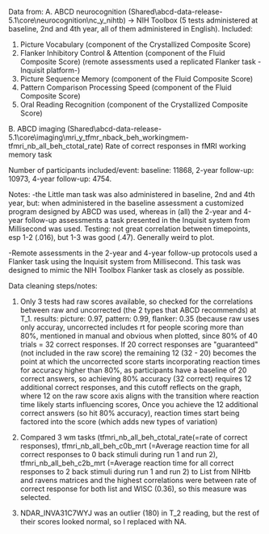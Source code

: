 Data from: 
A. ABCD neurocognition (Shared\abcd-data-release-5.1\core\neurocognition\nc_y_nihtb) -> NIH Toolbox (5 tests administered at baseline, 2nd and 4th year, all of them administered in English). Included: 
1. Picture Vocabulary (component of the Crystallized Composite Score)
2. Flanker Inhibitory Control & Attention (component of the Fluid Composite Score) (remote assessments used a replicated Flanker task -Inquisit platform-)
3. Picture Sequence Memory (component of the Fluid Composite Score)
4. Pattern Comparison Processing Speed (component of the Fluid Composite Score)
5. Oral Reading Recognition (component of the Crystallized Composite Score)

B. ABCD imaging (Shared\abcd-data-release-5.1\core\imaging\mri_y_tfmr_nback_beh_workingmem- tfmri_nb_all_beh_ctotal_rate)
Rate of correct responses in fMRI working memory task 


Number of participants included/event: baseline: 11868, 2-year follow-up:	10973, 4-year follow-up: 4754.


Notes:
-the Little man task was also administered in baseline, 2nd and 4th year, but: when administered in the baseline assessment a customized program designed by ABCD was used, whereas in (all) the 2-year and 4-year follow-up assessments a task presented in the Inquisit system from Millisecond was used. Testing: not great correlation between timepoints, esp 1-2 (.016), but 1-3 was good (.47). Generally weird to plot.

-Remote assessments in the 2-year and 4-year follow-up protocols used a Flanker task using the Inquisit system from Millisecond. This task was designed to mimic the NIH Toolbox Flanker task as closely as possible.


Data cleaning steps/notes:
1. Only 3 tests had raw scores available, so checked for the correlations between raw and uncorrected (the 2 types that ABCD recommends) at T_1.
results: picture: 0.97, pattern: 0.99, flanker: 0.35 (because raw uses only accuray, uncorrected includes rt for people scoring more than 80%, mentioned in manual and obvious when plotted, since 80% of 40 trials = 32 correct responses.
If 20 correct responses are "guaranteed" (not included in the raw score) the remaining 12 (32 - 20) becomes the point at which the uncorrected score starts incorporating reaction times for accuracy higher than 80%, as participants have a baseline of 20 correct answers, so achieving 80% accuracy (32 correct) requires 12 additional correct responses, and this cutoff reflects on the graph, where 12 on the raw score axis aligns with the transition where reaction time likely starts influencing scores, Once you achieve the 12 additional correct answers (so hit 80% accuracy), reaction times start being factored into the score (which adds new types of variation)

2. Compared 3 wm tasks (tfmri_nb_all_beh_ctotal_rate(=rate of correct responses), tfmri_nb_all_beh_c0b_mrt (=Average reaction time for all correct responses to 0 back stimuli during run 1 and run 2), tfmri_nb_all_beh_c2b_mrt (=Average reaction time for all correct responses to 2 back stimuli during run 1 and run 2) to List from NIHtb and ravens matrices and the highest correlations were between rate of correct response for both list and WISC (0.36), so this measure was selected.
3. NDAR_INVA31C7WYJ was an outlier (180) in T_2 reading, but the rest of their scores looked normal, so I replaced with NA. 
